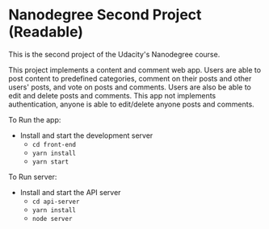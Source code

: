 # Nanodegree Second Project (Readable)

This is the second project of the Udacity's Nanodegree course.

This project implements a content and comment web app. Users are able to post content to predefined categories, comment on their posts and other users' posts, and vote on posts and comments. Users are also be able to edit and delete posts and comments. This app not implements authentication, anyone is able to edit/delete anyone posts and comments.

To Run the app:
* Install and start the development server
    - `cd front-end`
    - `yarn install`
    - `yarn start`
    
To Run server:
* Install and start the API server
    - `cd api-server`
    - `yarn install`
    - `node server`